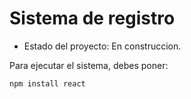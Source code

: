 <h1> Sistema de registro </h1>

- Estado del proyecto: En construccion.
  
Para ejecutar el sistema, debes poner:

```npm install react```
